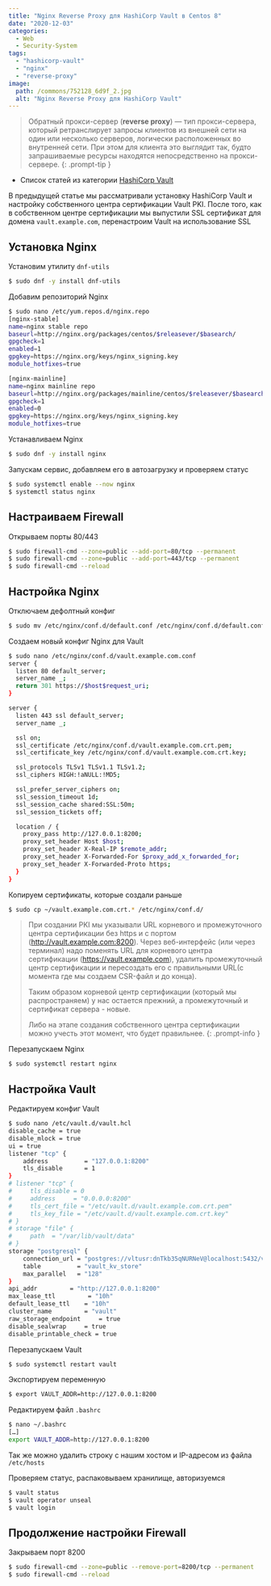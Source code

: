 ```yaml
---
title: "Nginx Reverse Proxy для HashiCorp Vault в Centos 8"
date: "2020-12-03"
categories: 
  - Web
  - Security-System
tags: 
  - "hashicorp-vault"
  - "nginx"
  - "reverse-proxy"
image:
  path: /commons/752128_6d9f_2.jpg
  alt: "Nginx Reverse Proxy для HashiCorp Vault"
---
```


> Обратный прокси-сервер (**reverse proxy**) — тип прокси-сервера, который ретранслирует запросы клиентов из внешней сети на один или несколько серверов, логически расположенных во внутренней сети. При этом для клиента это выглядит так, будто запрашиваемые ресурсы находятся непосредственно на прокси-сервере.
{: .prompt-tip }

- Список статей из категории [HashiCorp Vault](/tags/hashicorp-vault/)

В предыдущей статье мы рассматривали установку HashiCorp Vault и настройку собственного центра сертификации Vault PKI.
После того, как в собственном центре сертификации мы выпустили SSL сертификат для домена `vault.example.com`, перенастроим Vault на использование SSL

## Установка Nginx

Установим утилиту `dnf-utils`

```sh
$ sudo dnf -y install dnf-utils
```

Добавим репозиторий Nginx

```sh
$ sudo nano /etc/yum.repos.d/nginx.repo
[nginx-stable]
name=nginx stable repo
baseurl=http://nginx.org/packages/centos/$releasever/$basearch/
gpgcheck=1
enabled=1
gpgkey=https://nginx.org/keys/nginx_signing.key
module_hotfixes=true

[nginx-mainline]
name=nginx mainline repo
baseurl=http://nginx.org/packages/mainline/centos/$releasever/$basearch/
gpgcheck=1
enabled=0
gpgkey=https://nginx.org/keys/nginx_signing.key
module_hotfixes=true
```

Устанавливаем Nginx

```sh
$ sudo dnf -y install nginx
```

Запускам сервис, добавляем его в автозагрузку и проверяем статус

```sh
$ sudo systemctl enable --now nginx
$ systemctl status nginx
```

## Настраиваем Firewall

Открываем порты 80/443

```sh
$ sudo firewall-cmd --zone=public --add-port=80/tcp --permanent
$ sudo firewall-cmd --zone=public --add-port=443/tcp --permanent
$ sudo firewall-cmd --reload
```

## Настройка Nginx

Отключаем дефолтный конфиг

```sh
$ sudo mv /etc/nginx/conf.d/default.conf /etc/nginx/conf.d/default.conf_disabled
```

Создаем новый конфиг Nginx для Vault

```sh
$ sudo nano /etc/nginx/conf.d/vault.example.com.conf
server {
  listen 80 default_server;
  server_name _;
  return 301 https://$host$request_uri;
}

server {
  listen 443 ssl default_server;
  server_name _;

  ssl on;
  ssl_certificate /etc/nginx/conf.d/vault.example.com.crt.pem;
  ssl_certificate_key /etc/nginx/conf.d/vault.example.com.crt.key;

  ssl_protocols TLSv1 TLSv1.1 TLSv1.2;
  ssl_ciphers HIGH:!aNULL:!MD5;

  ssl_prefer_server_ciphers on;
  ssl_session_timeout 1d;
  ssl_session_cache shared:SSL:50m;
  ssl_session_tickets off;

  location / {
    proxy_pass http://127.0.0.1:8200;
    proxy_set_header Host $host;
    proxy_set_header X-Real-IP $remote_addr;
    proxy_set_header X-Forwarded-For $proxy_add_x_forwarded_for;
    proxy_set_header X-Forwarded-Proto https;
  }
}
```

Копируем сертификаты, которые создали раньше

```sh
$ sudo cp ~/vault.example.com.crt.* /etc/nginx/conf.d/
```

> При создании PKI мы указывали URL корневого и промежуточного центра сертификации без https и с портом (http://vault.example.com:8200). Через веб-интерфейс (или через терминал) надо поменять URL для корневого центра сертификации (https://vault.example.com), удалить промежуточный центр сертификации и пересоздать его с правильными URL(с момента где мы создаем CSR-файл и до конца).
> 
> Таким образом корневой центр сертификации (который мы распространяем) у нас остается прежний, а промежуточный и сертификат сервера - новые.
> 
> Либо на этапе создания собственного центра сертификации можно учесть этот момент, что будет правильнее.
{: .prompt-info }

Перезапускаем Nginx

```sh
$ sudo systemctl restart nginx
```

## Настройка Vault

Редактируем конфиг Vault

```sh
$ sudo nano /etc/vault.d/vault.hcl
disable_cache = true
disable_mlock = true
ui = true
listener "tcp" {
    address          = "127.0.0.1:8200"
    tls_disable      = 1
}
# listener "tcp" {
#     tls_disable = 0
#     address     = "0.0.0.0:8200"
#     tls_cert_file = "/etc/vault.d/vault.example.com.crt.pem"
#     tls_key_file = "/etc/vault.d/vault.example.com.crt.key"
# }
# storage "file" {
#     path  = "/var/lib/vault/data"
# }
storage "postgresql" {
    connection_url = "postgres://vltusr:dnTkb35qNURNeV@localhost:5432/vaultdb?sslmode=disable"
    table          = "vault_kv_store"
    max_parallel   = "128"
}
api_addr         = "http://127.0.0.1:8200"
max_lease_ttl         = "10h"
default_lease_ttl    = "10h"
cluster_name         = "vault"
raw_storage_endpoint     = true
disable_sealwrap     = true
disable_printable_check = true
```

Перезапускаем Vault

```sh
$ sudo systemctl restart vault
```

Экспортируем переменную

```sh
$ export VAULT_ADDR=http://127.0.0.1:8200
```

Редактируем файл `.bashrc`

```sh
$ nano ~/.bashrc
[…]
export VAULT_ADDR=http://127.0.0.1:8200
```

Так же можно удалить строку с нашим хостом и IP-адресом из файла `/etc/hosts`

Проверяем статус, распаковываем хранилище, авторизуемся

```sh
$ vault status
$ vault operator unseal
$ vault login
```

## Продолжение настройки Firewall

Закрываем порт 8200

```sh
$ sudo firewall-cmd --zone=public --remove-port=8200/tcp --permanent
$ sudo firewall-cmd --reload
```
